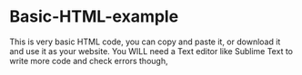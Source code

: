 # Basic-HTML-example
This is very basic HTML code, you can copy and paste it, or download it and use it as your website. You WILL need a Text editor like Sublime Text to write more code and check errors though,
